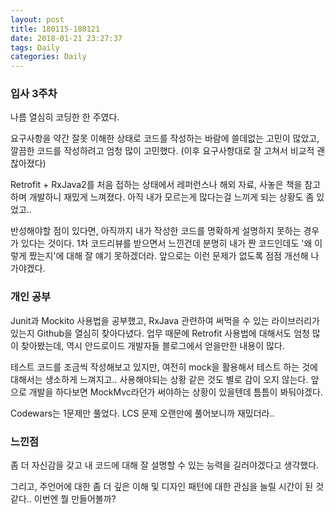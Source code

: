 ```yaml
---
layout: post
title: 180115-180121
date: 2018-01-21 23:27:37
tags: Daily
categories: Daily
---
```


### 입사 3주차

나름 열심히 코딩한 한 주였다.

요구사항을 약간 잘못 이해한 상태로 코드를 작성하는 바람에 쓸데없는 고민이 많았고, 깔끔한 코드를 작성하려고 엄청 많이 고민했다. (이후 요구사항대로 잘 고쳐서 비교적 괜찮아졌다)

Retrofit + RxJava2를 처음 접하는 상태에서 레퍼런스나 해외 자료, 사놓은 책을 참고하며 개발하니 재밌게 느껴졌다. 아직 내가 모르는게 많다는걸 느끼게 되는 상황도 좀 있었고..

반성해야할 점이 있다면, 아직까지 내가 작성한 코드를 명확하게 설명하지 못하는 경우가 있다는 것이다. 1차 코드리뷰를 받으면서 느낀건데 분명히 내가 짠 코드인데도 '왜 이렇게 짰는지'에 대해 잘 얘기 못하겠더라. 앞으로는 이런 문제가 없도록 점점 개선해 나가야겠다.

### 개인 공부

Junit과 Mockito 사용법을 공부했고, RxJava 관련하여 써먹을 수 있는 라이브러리가 있는지 Github을 열심히 찾아다녔다. 업무 때문에 Retrofit 사용법에 대해서도 엄청 많이 찾아봤는데, 역시 안드로이드 개발자들 블로그에서 얻을만한 내용이 많다.

테스트 코드를 조금씩 작성해보고 있지만, 여전히 mock을 활용해서 테스트 하는 것에 대해서는 생소하게 느껴지고.. 사용해야되는 상황 같은 것도 별로 감이 오지 않는다. 앞으로 개발을 하다보면 MockMvc라던가 써야하는 상황이 있을텐데 틈틈이 봐둬야겠다.

Codewars는 1문제만 풀었다. LCS 문제 오랜만에 풀어보니까 재밌더라..

### 느낀점

좀 더 자신감을 갖고 내 코드에 대해 잘 설명할 수 있는 능력을 길러야겠다고 생각했다.

그리고, 주언어에 대한 좀 더 깊은 이해 및 디자인 패턴에 대한 관심을 늘릴 시간이 된 것 같다.. 이번엔 뭘 만들어볼까?


